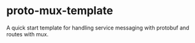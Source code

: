 # proto-mux-template

A quick start template for handling service messaging with protobuf and routes with mux. 

